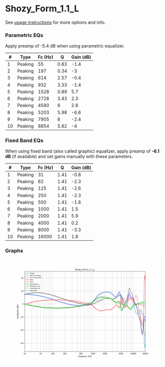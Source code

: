 # Shozy_Form_1.1_L
See [usage instructions](https://github.com/jaakkopasanen/AutoEq#usage) for more options and info.

### Parametric EQs
Apply preamp of -5.4 dB when using parametric equalizer.

|   # | Type    |   Fc (Hz) |    Q |   Gain (dB) |
|-----|---------|-----------|------|-------------|
|   1 | Peaking |        55 | 0.83 |        -1.4 |
|   2 | Peaking |       197 | 0.34 |        -3   |
|   3 | Peaking |       614 | 2.57 |        -0.4 |
|   4 | Peaking |       932 | 3.33 |        -1.4 |
|   5 | Peaking |      1528 | 0.89 |         5.7 |
|   6 | Peaking |      2728 | 3.43 |         2.3 |
|   7 | Peaking |      4580 | 6    |         2.8 |
|   8 | Peaking |      5203 | 5.98 |        -6.6 |
|   9 | Peaking |      7905 | 6    |        -2.4 |
|  10 | Peaking |      8854 | 5.62 |        -4   |

### Fixed Band EQs
When using fixed band (also called graphic) equalizer, apply preamp of **-6.1 dB** (if available) and set gains manually with these parameters.

|   # | Type    |   Fc (Hz) |    Q |   Gain (dB) |
|-----|---------|-----------|------|-------------|
|   1 | Peaking |        31 | 1.41 |        -0.8 |
|   2 | Peaking |        62 | 1.41 |        -2.3 |
|   3 | Peaking |       125 | 1.41 |        -2.6 |
|   4 | Peaking |       250 | 1.41 |        -2.3 |
|   5 | Peaking |       500 | 1.41 |        -1.8 |
|   6 | Peaking |      1000 | 1.41 |         1.5 |
|   7 | Peaking |      2000 | 1.41 |         5.9 |
|   8 | Peaking |      4000 | 1.41 |         0.2 |
|   9 | Peaking |      8000 | 1.41 |        -3.3 |
|  10 | Peaking |     16000 | 1.41 |         1.8 |

### Graphs
![](./Shozy_Form_1.1_L.png)
